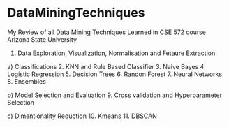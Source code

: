 # DataMiningTechniques
My Review of all Data Mining Techniques Learned in CSE 572 course Arizona State University

1. Data Exploration, Visualization, Normalisation and Fetaure Extraction

a) Classifications
2. KNN and Rule Based Classifier
3. Naive Bayes
4. Logistic Regression
5. Decision Trees
6. Randon Forest
7. Neural Networks
8. Ensembles

b) Model Selection and Evaluation
9. Cross validation and Hyperparameter Selection

c) Dimentionality Reduction
10. Kmeans
11. DBSCAN

